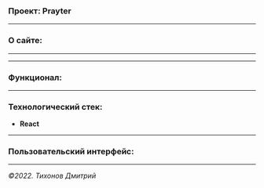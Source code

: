 ### Проект: Prayter
---



### О сайте:
---


---

### Функционал:


---
### Технологический стек:
- **React**
---

### Пользовательский интерфейс:

---

_&copy;2022. Тихонов Дмитрий_